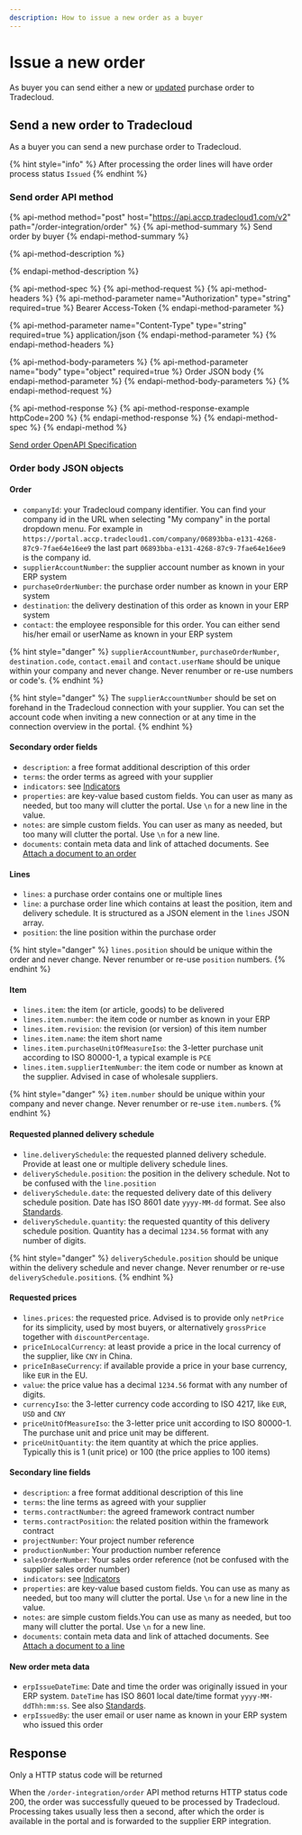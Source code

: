```yaml
---
description: How to issue a new order as a buyer
---
```


# Issue a new order

As buyer you can send either a new or [updated](../reissue.md) purchase order to Tradecloud.

## Send a new order to Tradecloud

As a buyer you can send a new purchase order to Tradecloud.

{% hint style="info" %}
After processing the order lines will have order process status `Issued`
{% endhint %}

### Send order API method

{% api-method method="post" host="https://api.accp.tradecloud1.com/v2" path="/order-integration/order" %}
{% api-method-summary %}
Send order by buyer
{% endapi-method-summary %}

{% api-method-description %}

{% endapi-method-description %}

{% api-method-spec %}
{% api-method-request %}
{% api-method-headers %}
{% api-method-parameter name="Authorization" type="string" required=true %}
Bearer Access-Token
{% endapi-method-parameter %}

{% api-method-parameter name="Content-Type" type="string" required=true %}
application/json
{% endapi-method-parameter %}
{% endapi-method-headers %}

{% api-method-body-parameters %}
{% api-method-parameter name="body" type="object" required=true %}
Order JSON body
{% endapi-method-parameter %}
{% endapi-method-body-parameters %}
{% endapi-method-request %}

{% api-method-response %}
{% api-method-response-example httpCode=200 %}
{% endapi-method-response %}
{% endapi-method-spec %}
{% endapi-method %}

[Send order OpenAPI Specification](https://swagger-ui.accp.tradecloud1.com/?url=https://api.accp.tradecloud1.com/v2/order-integration/specs.yaml#/order-integration/sendOrderByBuyerRoute)

### Order body JSON objects

#### Order

* `companyId`: your Tradecloud company identifier. You can find your company id in the URL when selecting "My company" in the portal dropdown menu. For example in `https://portal.accp.tradecloud1.com/company/06893bba-e131-4268-87c9-7fae64e16ee9` the last part `06893bba-e131-4268-87c9-7fae64e16ee9` is the company id.
* `supplierAccountNumber`: the supplier account number as known in your ERP system
* `purchaseOrderNumber`: the purchase order number as known in your ERP system
* `destination`: the delivery destination of this order as known in your ERP system
* `contact`: the employee responsible for this order. You can either send his/her email or userName as known in your ERP system

{% hint style="danger" %}
`supplierAccountNumber`, `purchaseOrderNumber`, `destination.code`, `contact.email` and `contact.userName` should be unique within your company and never change. Never renumber or re-use numbers or code's.
{% endhint %}

{% hint style="danger" %}
The `supplierAccountNumber` should be set on forehand in the Tradecloud connection with your supplier. You can set the account code when inviting a new connection or at any time in the connection overview in the portal.
{% endhint %}

#### Secondary order fields

* `description`: a free format additional description of this order
* `terms`: the order terms as agreed with your supplier
* `indicators`: see [Indicators](https://github.com/tradecloud/tradecloud-docs-api-v2/tree/4d31c4cec4e1fe076995f1ccf8b7a83bf56cc193/order/buyer/indicators.md)
* `properties`: are key-value based custom fields. You can user as many as needed, but too many will clutter the portal. Use `\n` for a new line in the value.
* `notes`: are simple custom fields. You can user as many as needed, but too many will clutter the portal. Use `\n` for a new line.
* `documents`: contain meta data and link of attached documents. See [Attach a document to an order](attach-document.md)

#### Lines

* `lines`: a purchase order contains one or multiple lines
* `line`: a purchase order line which contains at least the position, item and delivery schedule. It is structured as a JSON element in the `lines` JSON array. 
* `position`: the line position within the purchase order

{% hint style="danger" %}
`lines.position` should be unique within the order and never change. Never renumber or re-use `position` numbers.
{% endhint %}

#### Item

* `lines.item`: the item \(or article, goods\) to be delivered
* `lines.item.number`: the item code or number as known in your ERP
* `lines.item.revision`: the revision \(or version\) of this item number
* `lines.item.name`: the item short name
* `lines.item.purchaseUnitOfMeasureIso`: the 3-letter purchase unit according to ISO 80000-1, a typical example is `PCE`
* `lines.item.supplierItemNumber`: the item code or number as known at the supplier. Advised in case of wholesale suppliers.

{% hint style="danger" %}
`item.number` should be unique within your company and never change. Never renumber or re-use `item.number`s.
{% endhint %}

#### Requested planned delivery schedule

* `line.deliverySchedule`: the requested planned delivery schedule. Provide at least one or multiple delivery schedule lines.
* `deliverySchedule.position`: the position in the delivery schedule. Not to be confused with the `line.position`
* `deliverySchedule.date`: the requested delivery date of this delivery schedule position. Date has ISO 8601 date `yyyy-MM-dd` format. See also [Standards](../../api/standards.md).
* `deliverySchedule.quantity`: the requested quantity of this delivery schedule position. Quantity has a decimal `1234.56` format with any number of digits.

{% hint style="danger" %}
`deliverySchedule.position` should be unique within the delivery schedule and never change. Never renumber or re-use `deliverySchedule.position`s.
{% endhint %}

#### Requested prices

* `lines.prices`: the requested price. Advised is to provide only `netPrice` for its simplicity, used by most buyers, or alternatively `grossPrice` together with `discountPercentage`. 
* `priceInLocalCurrency`: at least provide a price in the local currency of the supplier, like `CNY` in China.
* `priceInBaseCurrency`: if available provide a price in your base currency, like `EUR` in the EU.
* `value`: the price value has a decimal `1234.56` format with any number of digits.
* `currencyIso`: the 3-letter currency code according to ISO 4217, like `EUR`, `USD` and `CNY`
* `priceUnitOfMeasureIso`: the 3-letter price unit according to ISO 80000-1. The purchase unit and price unit may be different.
* `priceUnitQuantity`: the item quantity at which the price applies. Typically this is 1 \(unit price\) or 100 \(the price applies to 100 items\)

#### Secondary line fields

* `description`: a free format additional description of this line
* `terms`: the line terms as agreed with your supplier
* `terms.contractNumber`: the agreed framework contract number
* `terms.contractPosition`: the related position within the framework contract
* `projectNumber`: Your project number reference
* `productionNumber`:  Your production number reference
* `salesOrderNumber`:  Your sales order reference \(not be confused with the supplier sales order number\)
* `indicators`: see [Indicators](https://github.com/tradecloud/tradecloud-docs-api-v2/tree/4d31c4cec4e1fe076995f1ccf8b7a83bf56cc193/order/buyer/indicators.md)
* `properties`: are key-value based custom fields. You can use as many as needed, but too many will clutter the portal.  Use `\n` for a new line in the value.
* `notes`: are simple custom fields.You can use as many as needed, but too many will clutter the portal. Use `\n` for a new line.
* `documents`: contain meta data and link of attached documents. See [Attach a document to a line](attach-document.md)

#### New order meta data

* `erpIssueDateTime`: Date and time the order was originally issued in your ERP system. `DateTime` has ISO 8601 local date/time format `yyyy-MM-ddThh:mm:ss`. See also [Standards](../../api/standards.md).
* `erpIssuedBy`: the user email or user name as known in your ERP system who issued this order

## Response

Only a HTTP status code will be returned

When the `/order-integration/order` API method returns HTTP status code 200, the order was successfully queued to be processed by Tradecloud. Processing takes usually less then a second, after which the order is available in the portal and is forwarded to the supplier ERP integration.

